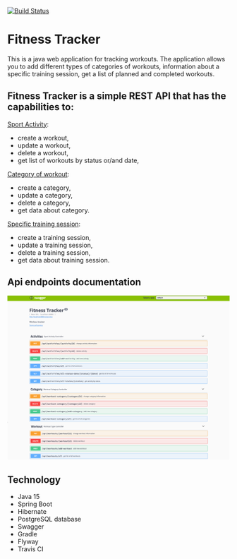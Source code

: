 [![Build Status](https://travis-ci.org/Sinitsina/FitnessTracker.svg?branch=master)](https://travis-ci.org/Sinitsina/FitnessTracker)
# Fitness Tracker

This is a java web application for tracking workouts. The application allows you to add different types of categories of workouts, information about a specific training session, get a list of planned and completed workouts.

## Fitness Tracker is a simple REST API that has the capabilities to:

[Sport Activity](https://github.com/Sinitsina/FitnessTracker/blob/master/src/main/java/org/fitnesstracker/FitnessTracker/controller/SportActivityController.java):
- create a workout,
- update a workout,
- delete a workout,
- get list of workouts by status or/and date,

[Category of workout](https://github.com/Sinitsina/FitnessTracker/blob/master/src/main/java/org/fitnesstracker/FitnessTracker/controller/WorkoutCategoryController.java):
- create a category,
- update a category,
- delete a category,
- get data about category.

[Specific training session](https://github.com/Sinitsina/FitnessTracker/blob/master/src/main/java/org/fitnesstracker/FitnessTracker/controller/WorkoutTypeController.java):
- create a training session,
- update a training session,
- delete a training session,
- get data about training session.

## Api endpoints documentation
![Swagger](https://github.com/Sinitsina/FitnessTracker/blob/master/src/main/resources/Swagger.png)

## Technology

- Java 15
- Spring Boot
- Hibernate
- PostgreSQL database
- Swagger
- Gradle
- Flyway
- Travis CI

